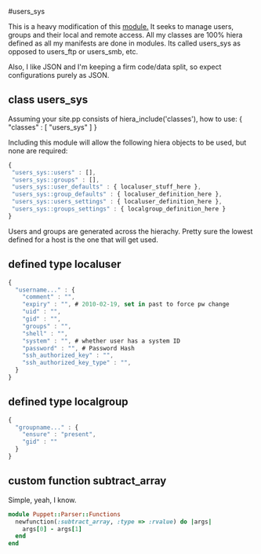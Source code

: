 #users_sys

This is a heavy modification of this [module.](https://github.com/francispereira/puppet-generic) It
seeks to manage users, groups and their local and remote access. All my classes are 100% hiera
defined as all my manifests are done in modules. Its called users_sys as opposed to
users_ftp or users_smb, etc. 

Also, I like JSON and I'm keeping a firm code/data split, so expect configurations purely as JSON.
## class users_sys

Assuming your site.pp consists of hiera_include('classes'), how to use:
{
  "classes" : [
    "users_sys"
  ]
}

Including this module will allow the following hiera objects to be used, but none are required:
 ```javascript
{
  "users_sys::users" : [],
  "users_sys::groups" : [],
  "users_sys::user_defaults" : { localuser_stuff_here },
  "users_sys::group_defaults" : { localuser_definition_here },
  "users_sys::users_settings" : { localuser_definition_here },
  "users_sys::groups_settings" : { localgroup_definition_here }
}
```
Users and groups are generated across the hierachy. Pretty sure the lowest defined for a host is the one that will get used. 

## defined type localuser
```javascript
{
  "username..." : {
    "comment" : "",
    "expiry" : "", # 2010-02-19, set in past to force pw change 
    "uid" : "",
    "gid" : "",
    "groups" : "",
    "shell" : "",
    "system" : "", # whether user has a system ID
    "password" : "", # Password Hash
    "ssh_authorized_key" : "",
    "ssh_authorized_key_type" : "",
  }
}
```

## defined type localgroup
```javascript
{
  "groupname..." : {
    "ensure" : "present",
    "gid" : ""
  }
}
```
## custom function subtract_array
Simple, yeah, I know. 
```ruby
module Puppet::Parser::Functions
  newfunction(:subtract_array, :type => :rvalue) do |args|
    args[0] - args[1]
  end
end
```


